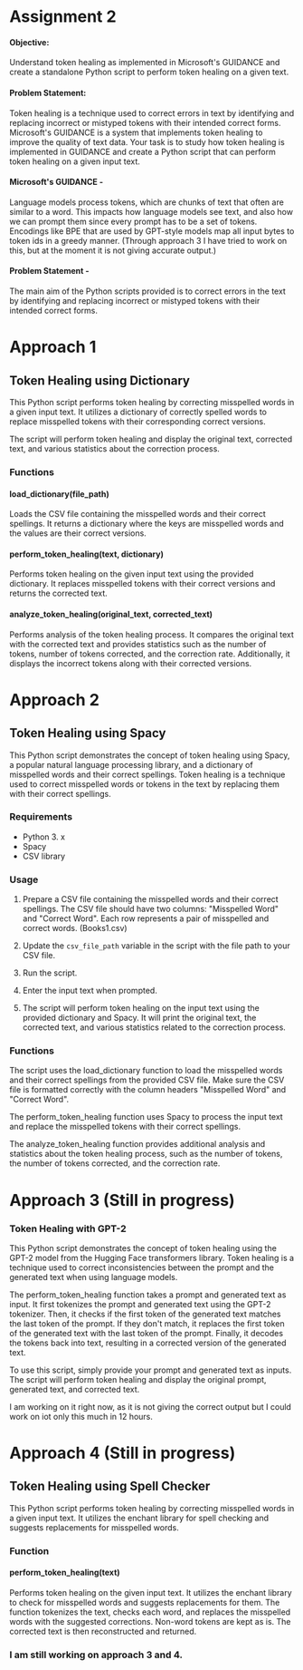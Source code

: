 # Assignment 2 

#### Objective: 

Understand token healing as implemented in Microsoft's GUIDANCE and create a standalone Python script to perform token healing on a given text.

#### Problem Statement:

Token healing is a technique used to correct errors in text by identifying and replacing incorrect or mistyped tokens with their intended correct forms. Microsoft's GUIDANCE is a system that implements token healing to improve the quality of text data. Your task is to study how token healing is implemented in GUIDANCE and create a Python script that can perform token healing on a given input text.

#### Microsoft's GUIDANCE - 

Language models process tokens, which are chunks of text that often are similar to a word. This impacts how language models see text, and also how we can prompt them since every prompt has to be a set of tokens. Encodings like BPE that are used by GPT-style models map all input bytes to token ids in a greedy manner. 
(Through approach 3 I have tried to work on this, but at the moment it is not giving accurate output.)

#### Problem Statement - 

The main aim of the Python scripts provided is to correct errors in the text by identifying and replacing incorrect or mistyped tokens with their intended correct forms.

# Approach 1 

## Token Healing using Dictionary

This Python script performs token healing by correcting misspelled words in a given input text. It utilizes a dictionary of correctly spelled words to replace misspelled tokens with their corresponding correct versions.

The script will perform token healing and display the original text, corrected text, and various statistics about the correction process.

### Functions

#### load_dictionary(file_path)

Loads the CSV file containing the misspelled words and their correct spellings. It returns a dictionary where the keys are misspelled words and the values are their correct versions.

#### perform_token_healing(text, dictionary)

Performs token healing on the given input text using the provided dictionary. It replaces misspelled tokens with their correct versions and returns the corrected text.

#### analyze_token_healing(original_text, corrected_text)

Performs analysis of the token healing process. It compares the original text with the corrected text and provides statistics such as the number of tokens, number of tokens corrected, and the correction rate. Additionally, it displays the incorrect tokens along with their corrected versions.


# Approach 2 

## Token Healing using Spacy

This Python script demonstrates the concept of token healing using Spacy, a popular natural language processing library, and a dictionary of misspelled words and their correct spellings. Token healing is a technique used to correct misspelled words or tokens in the text by replacing them with their correct spellings.

### Requirements

- Python 3. x
- Spacy
- CSV library

### Usage

1. Prepare a CSV file containing the misspelled words and their correct spellings. The CSV file should have two columns: "Misspelled Word" and "Correct Word". Each row represents a pair of misspelled and correct words. (Books1.csv)

2. Update the `csv_file_path` variable in the script with the file path to your CSV file.

3. Run the script.

4. Enter the input text when prompted.

5. The script will perform token healing on the input text using the provided dictionary and Spacy. It will print the original text, the corrected text, and various statistics related to the correction process.

### Functions

The script uses the load_dictionary function to load the misspelled words and their correct spellings from the provided CSV file. Make sure the CSV file is formatted correctly with the column headers "Misspelled Word" and "Correct Word".

The perform_token_healing function uses Spacy to process the input text and replace the misspelled tokens with their correct spellings.

The analyze_token_healing function provides additional analysis and statistics about the token healing process, such as the number of tokens, the number of tokens corrected, and the correction rate.

# Approach 3 (Still in progress)

### Token Healing with GPT-2
This Python script demonstrates the concept of token healing using the GPT-2 model from the Hugging Face transformers library. Token healing is a technique used to correct inconsistencies between the prompt and the generated text when using language models.

The perform_token_healing function takes a prompt and generated text as input. It first tokenizes the prompt and generated text using the GPT-2 tokenizer. Then, it checks if the first token of the generated text matches the last token of the prompt. If they don't match, it replaces the first token of the generated text with the last token of the prompt. Finally, it decodes the tokens back into text, resulting in a corrected version of the generated text.

To use this script, simply provide your prompt and generated text as inputs. The script will perform token healing and display the original prompt, generated text, and corrected text.

I am working on it right now, as it is not giving the correct output but I could work on iot only this much in 12 hours. 

# Approach 4 (Still in progress)

## Token Healing using Spell Checker

This Python script performs token healing by correcting misspelled words in a given input text. It utilizes the enchant library for spell checking and suggests replacements for misspelled words.

### Function

#### perform_token_healing(text)

Performs token healing on the given input text. It utilizes the enchant library to check for misspelled words and suggests replacements for them. The function tokenizes the text, checks each word, and replaces the misspelled words with the suggested corrections. Non-word tokens are kept as is. The corrected text is then reconstructed and returned.

### I am still working on approach 3 and 4. 




